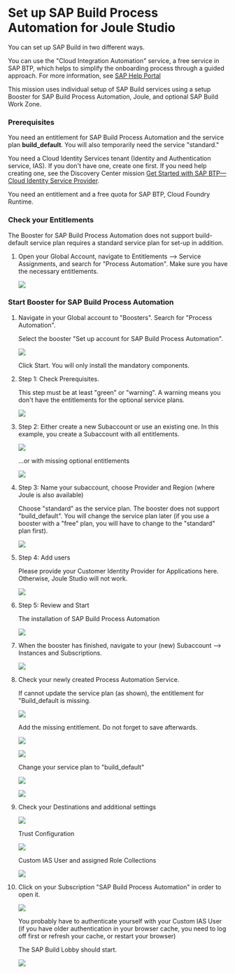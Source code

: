 # Set up SAP Build Process Automation for Joule Studio

You can set up SAP Build in two different ways.

You can use the "Cloud Integration Automation" service, a free service in SAP BTP, which helps to simplify the onboarding process through a guided approach. For more information, see [SAP Help Portal](https://help.sap.com/docs/build-service/build-service-guide/initial-setup-of-sap-build?locale=en-US)

This mission uses individual setup of SAP Build services using a setup Booster for SAP Build Process Automation, Joule, and optional SAP Build Work Zone.



### Prerequisites

You need an entitlement for SAP Build Process Automation and the service plan **build_default**. You will also temporarily need the service "standard."

You need a Cloud Identity Services tenant (Identity and Authentication service, IAS). If you don't have one, create one first. If you need help creating one, see the Discovery Center mission [Get Started with SAP BTP—Cloud Identity Service Provider](https://discovery-center.cloud.sap/missiondetail/4325/4605/).

You need an entitlement and a free quota for SAP BTP, Cloud Foundry Runtime.


### Check your Entitlements

The Booster for SAP Build Process Automation does not support build-default service plan requires a standard service plan for set-up in addition.

1. Open your Global Account, navigate to Entitlements --> Service Assignments, and search for "Process Automation". Make sure you have the necessary entitlements.

    ![](images/processa_booster_00_entitlements_.png)


### Start Booster for SAP Build Process Automation

1. Navigate in your Global account to "Boosters". Search for "Process Automation".

    Select the booster "Set up account for SAP Build Process Automation".

    ![](images/processa_booster_00_select_.png)

    Click Start. You will only install the mandatory components.

2. Step 1: Check Prerequisites.

    This step must be at least "green" or "warning". A warning means you don't have the entitlements for the optional service plans.

    ![](images/processa_booster_01_.png)

3. Step 2: Either create a new Subaccount or use an existing one. In this example, you create a Subaccount with all entitlements.

    ![](images/processa_booster_02_.png)

    ...or with missing optional entitlements

    ![](images/processa_booster_02_2.png)

4. Step 3: Name your subaccount, choose Provider and Region (where Joule is also available)

    Choose "standard" as the service plan. The booster does not support "build_default". You will change the service plan later (if you use a booster with a "free" plan, you will have to change to the "standard" plan first).

    ![](images/processa_booster_03_.png)

5. Step 4: Add users

    Please provide your Customer Identity Provider for Applications here. Otherwise, Joule Studio will not work.

    ![](images/processa_booster_04_.png)

6. Step 5: Review and Start

    The installation of SAP Build Process Automation 

    ![](images/processa_booster_05_.png)

7. When the booster has finished, navigate to your (new) Subaccount --> Instances and Subscriptions.

    ![](images/processa_booster_06_.png)

8. Check your newly created Process Automation Service.

    If cannot update the service plan (as shown), the entitlement for "Build_default is missing.

    ![](images/processa_booster_07_0_check.png)
    
    Add the missing entitlement. Do not forget to save afterwards.

    ![](images/processa_booster_07_1_check.png)

    ![](images/processa_booster_07_2_check.png)

    Change your service plan to "build_default"

    ![](images/processa_booster_07_3_check.png)

    ![](images/processa_booster_07_4_check.png)
    
    

9. Check your Destinations and additional settings

    ![](images/processa_booster_08_dest.png)

    Trust Configuration

    ![](images/processa_booster_09_trust.png)

    Custom IAS User and assigned Role Collections

    ![](images/processa_booster_10_user.png)

9. Click on your Subscription "SAP Build Process Automation" in order to open it.

    ![](images/05_setupjoule_booster_08_runjoule.png)

    You probably have to authenticate yourself with your Custom IAS User (if you have older authentication in your browser cache, you need to log off first or refresh your cache, or restart your browser)

    The SAP Build Lobby should start.

    ![](images/processa_booster_11_buildlobby.png)
